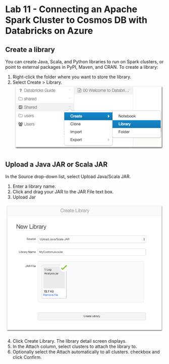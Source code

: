 # Lab 11 - Connecting an Apache Spark Cluster to Cosmos DB with Databricks on Azure

## Create a library
You can create Java, Scala, and Python libraries to run on Spark clusters, or point to external packages in PyPI, Maven, and CRAN. To create a library:

1. Right-click the folder where you want to store the library.
2. Select Create > Library.
![create-library](./images/create-library.png)

## Upload a Java JAR or Scala JAR
In the Source drop-down list, select Upload Java/Scala JAR.

1. Enter a library name.
2. Click and drag your JAR to the JAR File text box.
3. Upload Jar

![java-scala-jar](./images/java-scala-jar.png)

4. Click Create Library. The library detail screen displays.
5. In the Attach column, select clusters to attach the library to.
6. Optionally select the Attach automatically to all clusters. checkbox and click Confirm.

